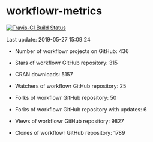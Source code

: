 
<!-- README.md is generated from README.Rmd. Please edit that file -->
workflowr-metrics
=================

[![Travis-CI Build Status](https://travis-ci.org/workflowr/workflowr-metrics.svg?branch=master)](https://travis-ci.org/workflowr/workflowr-metrics)

Last update: 2019-05-27 15:09:24

-   Number of workflowr projects on GitHub: 436

-   Stars of workflowr GitHub repository: 315

-   CRAN downloads: 5157

-   Watchers of workflowr GitHub repository: 25

-   Forks of workflowr GitHub repository: 50

-   Forks of workflowr GitHub repository with updates: 6

-   Views of workflowr GitHub repository: 9827

-   Clones of workflowr GitHub repository: 1789
